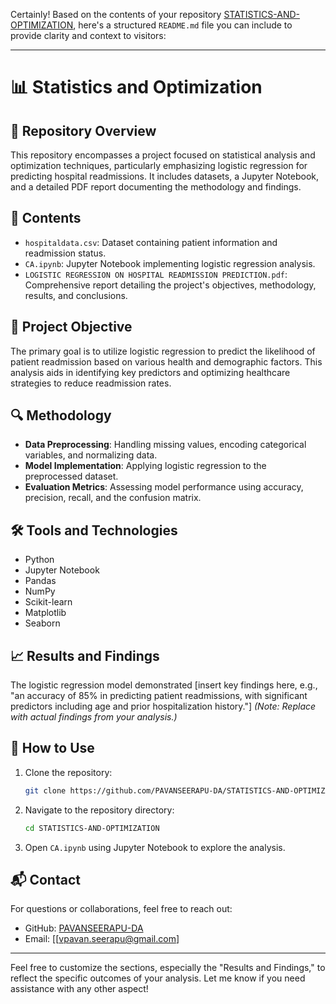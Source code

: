 Certainly! Based on the contents of your repository [STATISTICS-AND-OPTIMIZATION](https://github.com/PAVANSEERAPU-DA/STATISTICS-AND-OPTIMIZATION), here's a structured `README.md` file you can include to provide clarity and context to visitors:

---

# 📊 Statistics and Optimization

## 📁 Repository Overview

This repository encompasses a project focused on statistical analysis and optimization techniques, particularly emphasizing logistic regression for predicting hospital readmissions. It includes datasets, a Jupyter Notebook, and a detailed PDF report documenting the methodology and findings.

## 📝 Contents

* `hospitaldata.csv`: Dataset containing patient information and readmission status.
* `CA.ipynb`: Jupyter Notebook implementing logistic regression analysis.
* `LOGISTIC REGRESSION ON HOSPITAL READMISSION PREDICTION.pdf`: Comprehensive report detailing the project's objectives, methodology, results, and conclusions.

## 🎯 Project Objective

The primary goal is to utilize logistic regression to predict the likelihood of patient readmission based on various health and demographic factors. This analysis aids in identifying key predictors and optimizing healthcare strategies to reduce readmission rates.

## 🔍 Methodology

* **Data Preprocessing**: Handling missing values, encoding categorical variables, and normalizing data.
* **Model Implementation**: Applying logistic regression to the preprocessed dataset.
* **Evaluation Metrics**: Assessing model performance using accuracy, precision, recall, and the confusion matrix.

## 🛠️ Tools and Technologies

* Python
* Jupyter Notebook
* Pandas
* NumPy
* Scikit-learn
* Matplotlib
* Seaborn

## 📈 Results and Findings

The logistic regression model demonstrated \[insert key findings here, e.g., "an accuracy of 85% in predicting patient readmissions, with significant predictors including age and prior hospitalization history."] *(Note: Replace with actual findings from your analysis.)*

## 📌 How to Use

1. Clone the repository:

   ```bash
   git clone https://github.com/PAVANSEERAPU-DA/STATISTICS-AND-OPTIMIZATION.git
   ```
2. Navigate to the repository directory:

   ```bash
   cd STATISTICS-AND-OPTIMIZATION
   ```
3. Open `CA.ipynb` using Jupyter Notebook to explore the analysis.

## 📬 Contact

For questions or collaborations, feel free to reach out:

* GitHub: [PAVANSEERAPU-DA](https://github.com/PAVANSEERAPU-DA)
* Email: \[[vpavan.seerapu@gmail.com]

---

Feel free to customize the sections, especially the "Results and Findings," to reflect the specific outcomes of your analysis. Let me know if you need assistance with any other aspect!
